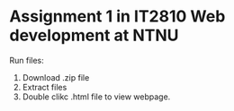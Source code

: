 # Assignment 1 in IT2810 Web development at NTNU

Run files:
  1. Download .zip file
  2. Extract files
  3. Double clikc .html file to view webpage.
